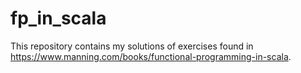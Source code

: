 # fp_in_scala

This repository contains my solutions of exercises found in https://www.manning.com/books/functional-programming-in-scala.
